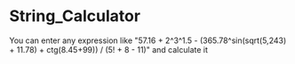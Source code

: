 # String_Calculator
You can enter any expression like "57.16 + 2^3^1.5 - (365.78^sin(sqrt(5,243) + 11.78) + ctg(8.45+99)) / (5! + 8 - 11)" and calculate it
